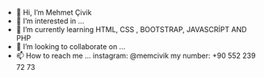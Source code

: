 - 👋 Hi, I’m Mehmet Çivik
- 👀 I’m interested in ...
- 🌱 I’m currently learning HTML, CSS , BOOTSTRAP, JAVASCRİPT AND PHP
- 💞️ I’m looking to collaborate on ...
- 📫 How to reach me ... instagram: @memcivik my number: +90 552 239 72 73

<!---
memcivik/memcivik is a ✨ special ✨ repository because its `README.md` (this file) appears on your GitHub profile.
You can click the Preview link to take a look at your changes.
--->
